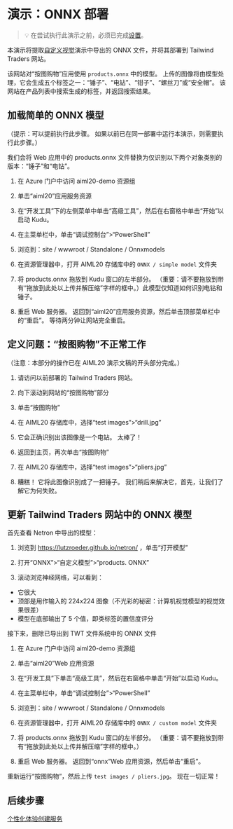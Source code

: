 # <a name="demo-onnx-deployment"></a>演示：ONNX 部署

> 💡 在尝试执行此演示之前，必须已完成[设置](https://github.com/microsoft/ignite-learning-paths-training-aiml/blob/master/aiml20/DEMO%20Setup.md)。

本演示将提取[自定义视觉](DEMO%20Custom%20Vision.md)演示中导出的 ONNX 文件，并将其部署到 Tailwind Traders 网站。

该网站对“按图购物”应用使用 `products.onnx` 中的模型。 上传的图像将由模型处理，它会生成五个标签之一：“锤子”、“电钻”、“钳子”、“螺丝刀”或“安全帽”。 该网站在产品列表中搜索生成的标签，并返回搜索结果。

## <a name="load-the-simple-onnx-model"></a>加载简单的 ONNX 模型

（提示：可以提前执行此步骤。 如果以前已在同一部署中运行本演示，则需要执行此步骤。）

我们会将 Web 应用中的 products.onnx 文件替换为仅识别以下两个对象类别的版本：“锤子”和“电钻”。

1. 在 Azure 门户中访问 aiml20-demo 资源组

1. 单击“aiml20”应用服务资源

1. 在“开发工具”下的左侧菜单中单击“高级工具”，然后在右窗格中单击“开始”以启动 Kudu。

1. 在主菜单栏中，单击“调试控制台”>“PowerShell”

1. 浏览到：site / wwwroot / Standalone / Onnxmodels

1. 在资源管理器中，打开 AIML20 存储库中的 `ONNX / simple model` 文件夹

1. 将 products.onnx 拖放到 Kudu 窗口的左半部分。 （重要：请不要拖放到带有“拖放到此处以上传并解压缩”字样的框中。）此模型仅知道如何识别电钻和锤子。

1. 重启 Web 服务器。 返回到“aiml20”应用服务资源，然后单击顶部菜单栏中的“重启”。 等待两分钟让网站完全重启。

## <a name="defining-the-problem-shop-by-photo-doesnt-work-right"></a>定义问题：“按图购物”不正常工作

（注意：本部分的操作已在 AIML20 演示文稿的开头部分完成。）

1. 请访问以前部署的 Tailwind Traders 网站。 

1. 向下滚动到网站的“按图购物”部分

1. 单击“按图购物”

1. 在 AIML20 存储库中，选择“test images”>“drill.jpg”

1. 它会正确识别出该图像是一个电钻。 太棒了！

1. 返回到主页，再次单击“按图购物”

1. 在 AIML20 存储库中，选择“test images”>“pliers.jpg”

1. 糟糕！ 它将此图像识别成了一把锤子。 我们稍后来解决它，首先，让我们了解它为何失败。

## <a name="update-the-onnx-model-in-the-tailwind-traders-website"></a>更新 Tailwind Traders 网站中的 ONNX 模型

首先查看 Netron 中导出的模型：

1. 浏览到 https://lutzroeder.github.io/netron/ ，单击“打开模型”

2. 打开“ONNX”>“自定义模型”>“products. ONNX”

3. 滚动浏览神经网络，可以看到：

 - 它很大
 - 顶部是用作输入的 224x224 图像（不光彩的秘密：计算机视觉模型的视觉效果很差）
 - 模型在底部输出了 5 个值，即类标签的置信度评分

接下来，删除已导出到 TWT 文件系统中的 ONNX 文件

1. 在 Azure 门户中访问 aiml20-demo 资源组

1. 单击“aiml20”Web 应用资源

1. 在“开发工具”下单击“高级工具”，然后在右窗格中单击“开始”以启动 Kudu。

1. 在主菜单栏中，单击“调试控制台”>“PowerShell”

1. 浏览到：site / wwwroot / Standalone / Onnxmodels

1. 在资源管理器中，打开 AIML20 存储库中的 `ONNX / custom model` 文件夹

1. 将 products.onnx 拖放到 Kudu 窗口的左半部分。 （重要：请不要拖放到带有“拖放到此处以上传并解压缩”字样的框中。）

1. 重启 Web 服务器。 返回到“onnx”Web 应用资源，然后单击“重启”。

重新运行“按图购物”，然后上传 `test images / pliers.jpg`。 现在一切正常！

## <a name="next-step"></a>后续步骤

[个性化体验创建服务](DEMO%20Personalizer.md)


